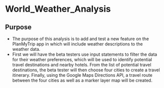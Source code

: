 # World_Weather_Analysis

## Purpose
- The purpose of this analysis is to add and test a new feature on the PlanMyTrip app in which will include weather descriptions to the weather data.
- First we will have the beta testers use input statements to filter the data for their weather preferences, which will be used to identify potential travel destinations and nearby hotels. From the list of potential travel destinations, the beta tester will then choose four cities to create a travel itinerary. Finally, using the Google Maps Directions API, a travel route between the four cities as well as a marker layer map will be created.
